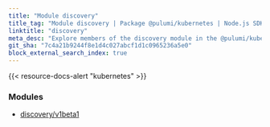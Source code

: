 ```yaml
---
title: "Module discovery"
title_tag: "Module discovery | Package @pulumi/kubernetes | Node.js SDK"
linktitle: "discovery"
meta_desc: "Explore members of the discovery module in the @pulumi/kubernetes package."
git_sha: "7c4a21b9244f8e1d4c027abcf1d1c0965236a5e0"
block_external_search_index: true
---
```


<!-- WARNING: this page was generated by a tool. Do not edit it by hand. -->
<!-- To change it, please see https://github.com/pulumi/docs/tree/master/tools/tscdocgen. -->

{{< resource-docs-alert "kubernetes" >}}


<h3>Modules</h3>
<ul class="api">
    <li><a href="v1beta1/"><span class="symbol module"></span>discovery/v1beta1</a></li>
</ul>








